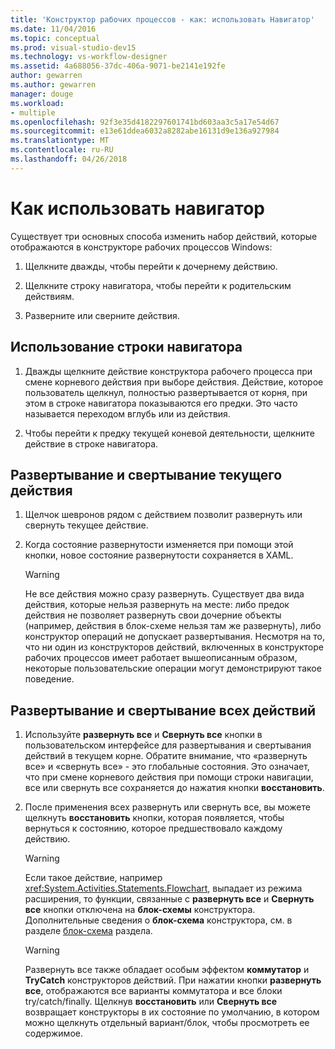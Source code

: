 ```yaml
---
title: 'Конструктор рабочих процессов - как: использовать Навигатор'
ms.date: 11/04/2016
ms.topic: conceptual
ms.prod: visual-studio-dev15
ms.technology: vs-workflow-designer
ms.assetid: 4a688056-37dc-406a-9071-be2141e192fe
author: gewarren
ms.author: gewarren
manager: douge
ms.workload:
- multiple
ms.openlocfilehash: 92f3e35d4182297601741bd603aa3c5a17e54d67
ms.sourcegitcommit: e13e61ddea6032a8282abe16131d9e136a927984
ms.translationtype: MT
ms.contentlocale: ru-RU
ms.lasthandoff: 04/26/2018
---
```

# <a name="how-to-use-breadcrumb-navigation"></a>Как использовать навигатор

Существует три основных способа изменить набор действий, которые отображаются в конструкторе рабочих процессов Windows:

1.  Щелкните дважды, чтобы перейти к дочернему действию.

2.  Щелкните строку навигатора, чтобы перейти к родительским действиям.

3.  Разверните или сверните действия.

## <a name="using-breadcrumb-navigation"></a>Использование строки навигатора

1.  Дважды щелкните действие конструктора рабочего процесса при смене корневого действия при выборе действия. Действие, которое пользователь щелкнул, полностью развертывается от корня, при этом в строке навигатора показываются его предки. Это часто называется переходом вглубь или из действия.

2.  Чтобы перейти к предку текущей коневой деятельности, щелкните действие в строке навигатора.

## <a name="expanding-or-collapsing-an-activity-in-place"></a>Развертывание и свертывание текущего действия

1.  Щелчок шевронов рядом с действием позволит развернуть или свернуть текущее действие.

2.  Когда состояние развернутости изменяется при помощи этой кнопки, новое состояние развернутости сохраняется в XAML.

    > [!WARNING]
    > Не все действия можно сразу развернуть. Существует два вида действия, которые нельзя развернуть на месте: либо предок действия не позволяет развернуть свои дочерние объекты (например, действия в блок-схеме нельзя там же развернуть), либо конструктор операций не допускает развертывания. Несмотря на то, что ни один из конструкторов действий, включенных в конструкторе рабочих процессов имеет работает вышеописанным образом, некоторые пользовательские операции могут демонстрируют такое поведение.

## <a name="expanding-all-or-collapsing-all-activities"></a>Развертывание и свертывание всех действий

1.  Используйте **развернуть все** и **Свернуть все** кнопки в пользовательском интерфейсе для развертывания и свертывания действий в текущем корне. Обратите внимание, что «развернуть все» и «свернуть все» - это глобальные состояния. Это означает, что при смене корневого действия при помощи строки навигации, все или свернуть все сохраняется до нажатия кнопки **восстановить**.

2.  После применения всех развернуть или свернуть все, вы можете щелкнуть **восстановить** кнопки, которая появляется, чтобы вернуться к состоянию, которое предшествовало каждому действию.

    > [!WARNING]
    > Если такое действие, например <xref:System.Activities.Statements.Flowchart>, выпадает из режима расширения, то функции, связанные с **развернуть все** и **Свернуть все** кнопки отключена на **блок-схемы**  конструктора. Дополнительные сведения о **блок-схема** конструктора, см. в разделе [блок-схема](../workflow-designer/flowchart-activity-designer.md) раздела.

    > [!WARNING]
    > Развернуть все также обладает особым эффектом **коммутатор** и **TryCatch** конструкторов действий. При нажатии кнопки **развернуть все**, отображаются все варианты коммутатора и все блоки try/catch/finally. Щелкнув **восстановить** или **Свернуть все** возвращает конструкторы в их состояние по умолчанию, в котором можно щелкнуть отдельный вариант/блок, чтобы просмотреть ее содержимое.